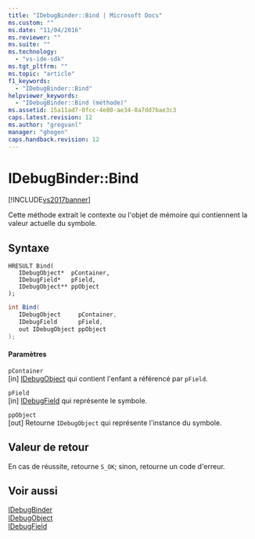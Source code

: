 ```yaml
---
title: "IDebugBinder::Bind | Microsoft Docs"
ms.custom: ""
ms.date: "11/04/2016"
ms.reviewer: ""
ms.suite: ""
ms.technology: 
  - "vs-ide-sdk"
ms.tgt_pltfrm: ""
ms.topic: "article"
f1_keywords: 
  - "IDebugBinder::Bind"
helpviewer_keywords: 
  - "IDebugBinder::Bind (méthode)"
ms.assetid: 15a11ad7-0fcc-4e80-ae34-8a7dd7bae3c3
caps.latest.revision: 12
ms.author: "gregvanl"
manager: "ghogen"
caps.handback.revision: 12
---
```

# IDebugBinder::Bind
[!INCLUDE[vs2017banner](../../../code-quality/includes/vs2017banner.md)]

Cette méthode extrait le contexte ou l'objet de mémoire qui contiennent la valeur actuelle du symbole.  
  
## Syntaxe  
  
```cpp#  
HRESULT Bind(   
   IDebugObject*  pContainer,  
   IDebugField*   pField,  
   IDebugObject** ppObject  
);  
```  
  
```c#  
int Bind(  
   IDebugObject     pContainer,  
   IDebugField      pField,  
   out IDebugObject ppObject  
);  
```  
  
#### Paramètres  
 `pContainer`  
 \[in\]  [IDebugObject](../../../extensibility/debugger/reference/idebugobject.md) qui contient l'enfant a référencé par `pField`.  
  
 `pField`  
 \[in\]  [IDebugField](../../../extensibility/debugger/reference/idebugfield.md) qui représente le symbole.  
  
 `ppObject`  
 \[out\]  Retourne `IDebugObject` qui représente l'instance du symbole.  
  
## Valeur de retour  
 En cas de réussite, retourne `S_OK`; sinon, retourne un code d'erreur.  
  
## Voir aussi  
 [IDebugBinder](../../../extensibility/debugger/reference/idebugbinder.md)   
 [IDebugObject](../../../extensibility/debugger/reference/idebugobject.md)   
 [IDebugField](../../../extensibility/debugger/reference/idebugfield.md)